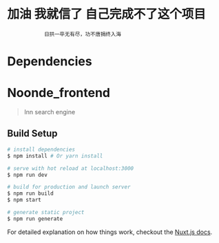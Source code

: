 # 加油 我就信了  自己完成不了这个项目
```
            日拱一卒无有尽，功不唐捐终入海
```
# Dependencies

# Noonde_frontend

> Inn search engine

## Build Setup

``` bash
# install dependencies
$ npm install # Or yarn install

# serve with hot reload at localhost:3000
$ npm run dev

# build for production and launch server
$ npm run build
$ npm start

# generate static project
$ npm run generate
```

For detailed explanation on how things work, checkout the [Nuxt.js docs](https://github.com/nuxt/nuxt.js).
